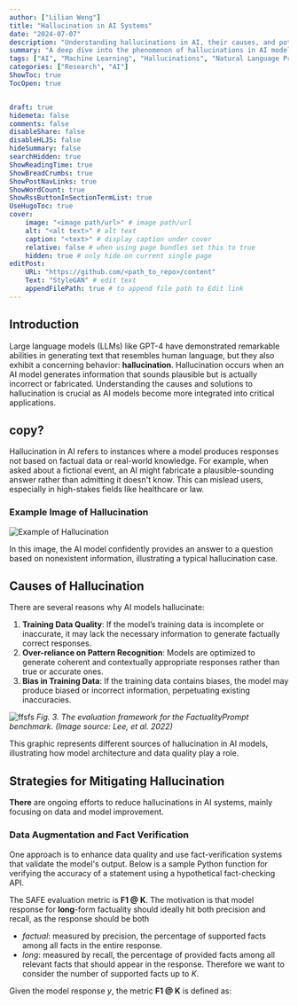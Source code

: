 ```yaml
---
author: ["Lilian Weng"]
title: "Hallucination in AI Systems"
date: "2024-07-07"
description: "Understanding hallucinations in AI, their causes, and potential ways to mitigate them."
summary: "A deep dive into the phenomenon of hallucinations in AI models, exploring causes, consequences, and mitigation strategies."
tags: ["AI", "Machine Learning", "Hallucinations", "Natural Language Processing"]
categories: ["Research", "AI"]
ShowToc: true
TocOpen: true


draft: true
hidemeta: false
comments: false
disableShare: false
disableHLJS: false
hideSummary: false
searchHidden: true
ShowReadingTime: true
ShowBreadCrumbs: true
ShowPostNavLinks: true
ShowWordCount: true
ShowRssButtonInSectionTermList: true
UseHugoToc: true
cover:
    image: "<image path/url>" # image path/url
    alt: "<alt text>" # alt text
    caption: "<text>" # display caption under cover
    relative: false # when using page bundles set this to true
    hidden: true # only hide on current single page
editPost:
    URL: "https://github.com/<path_to_repo>/content"
    Text: "StyleGAN" # edit text
    appendFilePath: true # to append file path to Edit link
---
```









## Introduction

Large language models (LLMs) like GPT-4 have demonstrated remarkable abilities in generating text that resembles human language, but they also exhibit a concerning behavior: **hallucination**. Hallucination occurs when an AI model generates information that sounds plausible but is actually incorrect or fabricated. Understanding the causes and solutions to hallucination is crucial as AI models become more integrated into critical applications.

<!--more-->

## copy?

Hallucination in AI refers to instances where a model produces responses not based on factual data or real-world knowledge. For example, when asked about a fictional event, an AI might fabricate a plausible-sounding answer rather than admitting it doesn't know. This can mislead users, especially in high-stakes fields like healthcare or law.

### Example Image of Hallucination

![Example of Hallucination](assets/image/structure.png)


In this image, the AI model confidently provides an answer to a question based on nonexistent information, illustrating a typical hallucination case.

## Causes of Hallucination

There are several reasons why AI models hallucinate:

1. **Training Data Quality**: If the model’s training data is incomplete or inaccurate, it may lack the necessary information to generate factually correct responses.
2. **Over-reliance on Pattern Recognition**: Models are optimized to generate coherent and contextually appropriate responses rather than true or accurate ones.
3. **Bias in Training Data**: If the training data contains biases, the model may produce biased or incorrect information, perpetuating existing inaccuracies.



![ffsfs](/image/structure.png)
*Fig. 3. The evaluation framework for the FactualityPrompt benchmark. (Image source: Lee, et al. 2022)*






This graphic represents different sources of hallucination in AI models, illustrating how model architecture and data quality play a role.

## Strategies for Mitigating Hallucination

**There** are ongoing efforts to reduce hallucinations in AI systems, mainly focusing on data and model improvement.

### Data Augmentation and Fact Verification

One approach is to enhance data quality and use fact-verification systems that validate the model's output. Below is a sample Python function for verifying the accuracy of a statement using a hypothetical fact-checking API.

The SAFE evaluation metric is **F1 @ K**. The motivation is that model response for **long**-form factuality should ideally hit both precision and recall, as the response should be both

- *factual*: measured by precision, the percentage of supported facts among all facts in the entire response.
- *long*: measured by recall, the percentage of provided facts among all relevant facts that should appear in the response. Therefore we want to consider the number of supported facts up to *K*.

Given the model response *y*, the metric **F1 @ K** is defined as:
